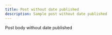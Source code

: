 ```yaml
---
title: Post without date published
description: Sample post without date published
---
```


Post body without date published